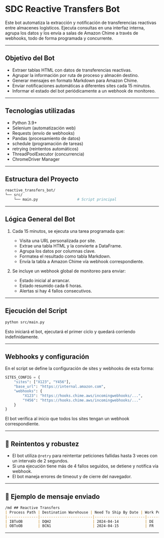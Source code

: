 #  SDC Reactive Transfers Bot

Este bot automatiza la extracción y notificación de transferencias reactivas entre almacenes logísticos. Ejecuta consultas en una interfaz interna, agrupa los datos y los envía a salas de Amazon Chime a través de webhooks, todo de forma programada y concurrente.

---

##  Objetivo del Bot

- Extraer tablas HTML con datos de transferencias reactivas.
- Agrupar la información por ruta de proceso y almacén destino.
- Generar mensajes en formato Markdown para Amazon Chime.
- Enviar notificaciones automáticas a diferentes sites cada 15 minutos.
- Informar el estado del bot periódicamente a un webhook de monitoreo.

---

##  Tecnologías utilizadas

- Python 3.9+
- Selenium (automatización web)
- Requests (envío de webhooks)
- Pandas (procesamiento de datos)
- schedule (programación de tareas)
- retrying (reintentos automáticos)
- ThreadPoolExecutor (concurrencia)
- ChromeDriver Manager

---

##  Estructura del Proyecto

```bash
reactive_transfers_bot/
└── src/
    └── main.py                  # Script principal
```

---

##  Lógica General del Bot

1. Cada 15 minutos, se ejecuta una tarea programada que:
   - Visita una URL personalizada por site.
   - Extrae una tabla HTML y la convierte a DataFrame.
   - Agrupa los datos por columnas clave.
   - Formatea el resultado como tabla Markdown.
   - Envía la tabla a Amazon Chime vía webhook correspondiente.

2. Se incluye un webhook global de monitoreo para enviar:
   - Estado inicial al arrancar.
   - Estado resumido cada 6 horas.
   - Alertas si hay 4 fallos consecutivos.

---

##  Ejecución del Script

```bash
python src/main.py
```

Esto iniciará el bot, ejecutará el primer ciclo y quedará corriendo indefinidamente.

---

##  Webhooks y configuración

En el script se define la configuración de sites y webhooks de esta forma:

```python
SITES_CONFIG = {
    "sites": ["X123", "Y456"],
    "base_url": "https://internal.amazon.com",
    "webhooks": {
        "X123": "https://hooks.chime.aws/incomingwebhooks/...",
        "Y456": "https://hooks.chime.aws/incomingwebhooks/..."
    }
}
```

El bot verifica al inicio que todos los sites tengan un webhook correspondiente.

---

## 🔧 Reintentos y robustez

- El bot utiliza `@retry` para reintentar peticiones fallidas hasta 3 veces con un intervalo de 2 segundos.
- Si una ejecución tiene más de 4 fallos seguidos, se detiene y notifica vía webhook.
- El bot maneja errores de timeout y de cierre del navegador.

---

## 📑 Ejemplo de mensaje enviado

```markdown
/md ## Reactive Transfers
| Process Path | Destination Warehouse | Need To Ship By Date | Work Pool | Total Quantity |
|--------------|------------------------|-----------------------|-----------|----------------|
| IBToOB       | DQH2                   | 2024-04-14            | DE        | 120            |
| OBToOB       | BCN1                   | 2024-04-15            | FR        | 75             |
```

---
